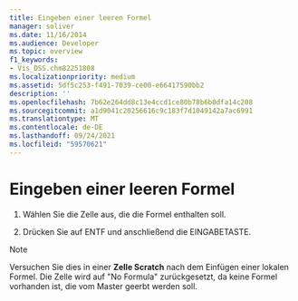 ```yaml
---
title: Eingeben einer leeren Formel
manager: soliver
ms.date: 11/16/2014
ms.audience: Developer
ms.topic: overview
f1_keywords:
- Vis_DSS.chm82251808
ms.localizationpriority: medium
ms.assetid: 5df5c253-f491-7039-ce00-e66417590bb2
description: ''
ms.openlocfilehash: 7b62e264dd8c13e4ccd1ce80b78b6b0dfa14c208
ms.sourcegitcommit: a1d9041c20256616c9c183f7d1049142a7ac6991
ms.translationtype: MT
ms.contentlocale: de-DE
ms.lasthandoff: 09/24/2021
ms.locfileid: "59570621"
---
```

# <a name="enter-an-empty-formula"></a>Eingeben einer leeren Formel

1. Wählen Sie die Zelle aus, die die Formel enthalten soll.
    
2. Drücken Sie auf ENTF und anschließend die EINGABETASTE.
    
> [!NOTE]
> Versuchen Sie dies in einer **Zelle Scratch** nach dem Einfügen einer lokalen Formel. Die Zelle wird auf "No Formula" zurückgesetzt, da keine Formel vorhanden ist, die vom Master geerbt werden soll. 
  

